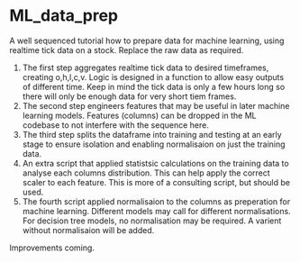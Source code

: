 # ML_data_prep
A well sequenced tutorial how to prepare data for machine learning, using realtime tick data on a stock. Replace the raw data as required.

1. The first step aggregates realtime tick data to desired timeframes, creating o,h,l,c,v. Logic is designed in a function to allow easy outputs of different time. Keep in mind the tick data is only a few hours long so there will only be enough data for very short tiem frames.
2. The second step engineers features that may be useful in later machine learning models. Features (columns) can be dropped in the ML codebase to not interfere with the sequence here.
3. The third step splits the dataframe into training and testing at an early stage to ensure isolation and enabling normalisaion on just the training data.
4. An extra script that applied statistsic calculations on the training data to analyse each columns distribution. This can help apply the correct scaler to each feature. This is more of a consulting script, but should be used. 
5. The fourth script applied normalisaion to the columns as preperation for machine learning. Different models may call for different normalisations. For decision tree models, no normalisation may be required. A varient without normalisaion will be added.

Improvements coming.
